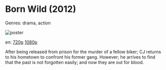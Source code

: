 # Born Wild (2012)

Genres: drama, action

![poster](http://image.tmdb.org/t/p/w500/hMWNWSShc99cRF1ebkswmHrtxBX.jpg)

en:
  [720p](magnet:?xt=urn:btih:FE1F10F9D2F5BC1C227D98B283EDA5E4F94811BC&tr=udp://glotorrents.pw:6969/announce&tr=udp://tracker.opentrackr.org:1337/announce&tr=udp://torrent.gresille.org:80/announce&tr=udp://tracker.openbittorrent.com:80&tr=udp://tracker.coppersurfer.tk:6969&tr=udp://tracker.leechers-paradise.org:6969&tr=udp://p4p.arenabg.ch:1337&tr=udp://tracker.internetwarriors.net:1337)
  [1080p](magnet:?xt=urn:btih:5A12F1CF796D70449097DE9F98E8E0C99A8D85C2&tr=udp://glotorrents.pw:6969/announce&tr=udp://tracker.opentrackr.org:1337/announce&tr=udp://torrent.gresille.org:80/announce&tr=udp://tracker.openbittorrent.com:80&tr=udp://tracker.coppersurfer.tk:6969&tr=udp://tracker.leechers-paradise.org:6969&tr=udp://p4p.arenabg.ch:1337&tr=udp://tracker.internetwarriors.net:1337)
  


After being released from prison for the murder of a fellow biker; CJ returns to his hometown to confront his former gang. However; he arrives to find that the past is not forgotten easily; and now they are out for blood.